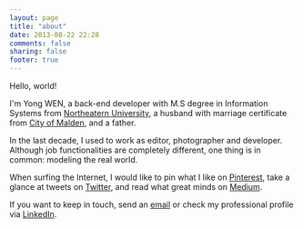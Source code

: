 ```yaml
---
layout: page
title: "about"
date: 2013-08-22 22:28
comments: false
sharing: false
footer: true
---
```

Hello, world!

I'm Yong WEN, a back-end developer with M.S degree in Information Systems from [Northeatern University][neuURL], a husband with marriage certificate from [City of Malden][maldenURL], and a father.

In the last decade, I used to work as editor, photographer and developer. Although job functionalities are completely different, one thing is in common: modeling the real world.
 
When surfing the Internet, I would like to pin what I like on [Pinterest][PinterestURL], take a glance at tweets on [Twitter][TwitterURL], and read what great minds on [Medium][MediumURL]. 

If you want to keep in touch, send an [email][emailURL] or check my professional profile via [LinkedIn][LinkedInURL].

[maldenURL]: http://www.cityofmalden.org/
[neuURL]: http://www.northeastern.edu/
[MediumURL]: https://medium.com/@heropotato
[PinterestURL]: http://pinterest.com/heropotato/
[LinkedInURL]: http://www.linkedin.com/in/heropotato/
[TwitterURL]: https://twitter.com/heropotato
[emailURL]: mailto:heropotato@me.com

